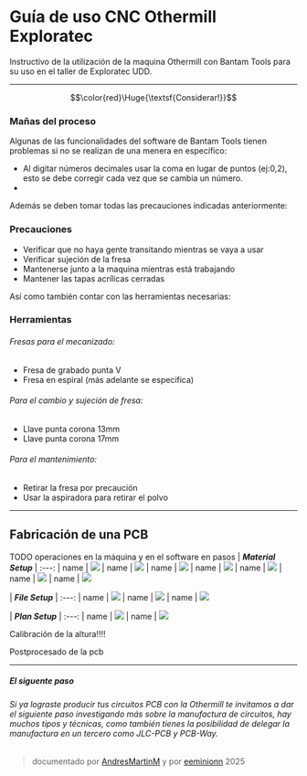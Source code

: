 # Guía de uso CNC Othermill Exploratec
Instructivo de la utilización de la maquina Othermill con Bantam Tools para su uso en el taller de Exploratec UDD.

----

$$\color{red}\Huge{\textsf{Considerar!}}$$

### Mañas del proceso

Algunas de las funcionalidades del software de Bantam Tools tienen problemas si no se realizan de una menera en específico:

- Al digitar números decimales usar la coma en lugar de puntos (ej:0,2), esto se debe corregir cada vez que se cambia un número.
- 

Además se deben tomar todas las precauciones indicadas anteriormente:

### Precauciones

- Verificar que no haya gente transitando mientras se vaya a usar
- Verificar sujeción de la fresa 
- Mantenerse junto a la maquina mientras está trabajando
- Mantener las tapas acrílicas cerradas

Así como también contar con las herramientas necesarias:
### Herramientas

###### Fresas para el mecanizado:
- Fresa de grabado punta V 
- Fresa en espiral
(más adelante se especifica)

###### Para el cambio y sujeción de fresa:
- Llave punta corona 13mm
- Llave punta corona 17mm

###### Para el mantenimiento:
- Retirar la fresa por precaución
- Usar la aspiradora para retirar el polvo

----

## Fabricación de una PCB

TODO operaciones en la máquina y en el software en pasos
| ***Material Setup*** |
:---:
| name |
![](img/paso1.png)
| name |
![](img/paso2.png)
| name |
![](img/paso3.png)
| name |
![](img/paso4.png)
| name |
![](img/paso5.png)
| name |
![](img/paso6.png)
| name |
![](img/paso7.png)

| ***File Setup*** |
:---:
| name |
![](img/paso8.png)
| name |
![](img/paso9.png)
| name |
![](img/paso10.png)

| ***Plan Setup*** |
:---:
| name |
![](img/paso11.png)
| name |
![](img/paso12.png)

Calibración de la altura!!!!

Postprocesado de la pcb

---

##### El siguente paso
###### Si ya lograste producir tus circuitos PCB con la Othermill te invitamos a dar el siguiente paso investigando más sobre la manufactura de circuitos, hay muchos tipos y técnicas, como también tienes la posibilidad de delegar la manufactura en un tercero como JLC-PCB y PCB-Way.

>documentado por [AndresMartinM](https://github.com/AndresMartinM) y por [eeminionn](https://github.com/eeminionn) 2025